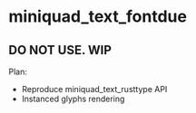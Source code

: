 # miniquad_text_fontdue

## DO NOT USE. WIP

Plan:
* Reproduce miniquad_text_rusttype API
* Instanced glyphs rendering